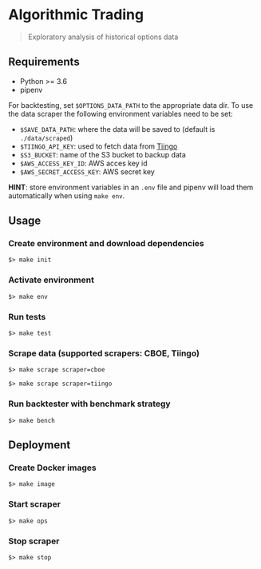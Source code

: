 Algorithmic Trading
==============================

> Exploratory analysis of historical options data

## Requirements

- Python >= 3.6
- pipenv

For backtesting, set `$OPTIONS_DATA_PATH` to the appropriate data dir.
To use the data scraper the following environment variables need to be set:
- `$SAVE_DATA_PATH`: where the data will be saved to (default is `./data/scraped`)
- `$TIINGO_API_KEY`: used to fetch data from [Tiingo](https://api.tiingo.com)
- `$S3_BUCKET`: name of the S3 bucket to backup data
- `$AWS_ACCESS_KEY_ID`: AWS acces key id
- `$AWS_SECRET_ACCESS_KEY`: AWS secret key

**HINT**: store environment variables in an `.env` file and pipenv will load them automatically when using `make env`.

## Usage

### Create environment and download dependencies

```shell
$> make init
```

### Activate environment

```shell
$> make env
```

### Run tests

```shell
$> make test
```

### Scrape data (supported scrapers: CBOE, Tiingo)

```shell
$> make scrape scraper=cboe

$> make scrape scraper=tiingo
```

### Run backtester with benchmark strategy

```shell
$> make bench
```

## Deployment

### Create Docker images

```shell
$> make image
```

### Start scraper

```shell
$> make ops
```

### Stop scraper

```shell
$> make stop
```
